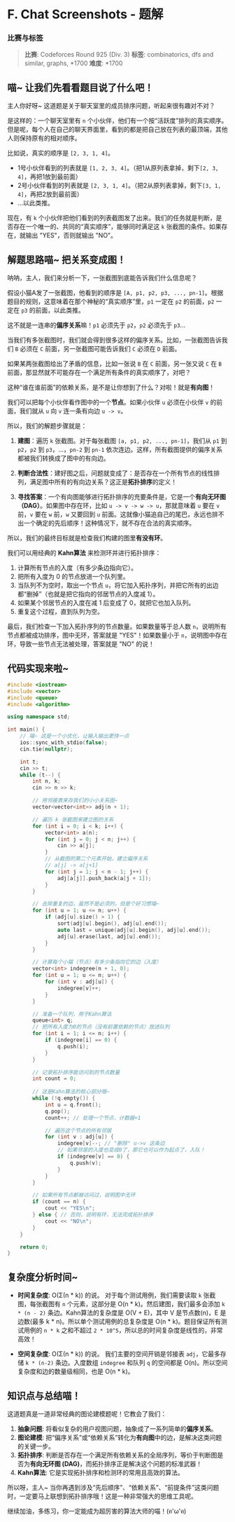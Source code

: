 # F. Chat Screenshots - 题解

### 比赛与标签
> **比赛**: Codeforces Round 925 (Div. 3)
> **标签**: combinatorics, dfs and similar, graphs, *1700
> **难度**: *1700

## 喵~ 让我们先看看题目说了什么吧！
主人你好呀~ 这道题是关于聊天室里的成员排序问题，听起来很有趣对不对？

是这样的：一个聊天室里有 `n` 个小伙伴，他们有一个按“活跃度”排列的真实顺序。但是呢，每个人在自己的聊天界面里，看到的都是把自己放在列表的最顶端，其他人则保持原有的相对顺序。

比如说，真实的顺序是 `[2, 3, 1, 4]`。
- 1号小伙伴看到的列表就是 `[1, 2, 3, 4]`。（把1从原列表拿掉，剩下`[2, 3, 4]`，再把1放到最前面）
- 2号小伙伴看到的列表就是 `[2, 3, 1, 4]`。（把2从原列表拿掉，剩下`[3, 1, 4]`，再把2放到最前面）
- ...以此类推。

现在，有 `k` 个小伙伴把他们看到的列表截图发了出来。我们的任务就是判断，是否存在一个唯一的、共同的“真实顺序”，能够同时满足这 `k` 张截图的条件。如果存在，就输出 "YES"，否则就输出 "NO"。

## 解题思路喵~ 把关系变成图！
呐呐，主人，我们来分析一下，一张截图到底能告诉我们什么信息呢？

假设小猫A发了一张截图，他看到的顺序是 `[A, p1, p2, p3, ..., pn-1]`。根据题目的规则，这意味着在那个神秘的“真实顺序”里，`p1` 一定在 `p2` 的前面，`p2` 一定在 `p3` 的前面，以此类推。

这不就是一连串的**偏序关系**嘛！`p1` 必须先于 `p2`，`p2` 必须先于 `p3`...

当我们有多张截图时，我们就会得到很多这样的偏序关系。比如，一张截图告诉我们 `B` 必须在 `C` 前面，另一张截图可能告诉我们 `C` 必须在 `D` 前面。

如果某两张截图给出了矛盾的信息，比如一张说 `B` 在 `C` 前面，另一张又说 `C` 在 `B` 前面，那显然就不可能存在一个满足所有条件的真实顺序了，对吧？

这种“谁在谁前面”的依赖关系，是不是让你想到了什么？对啦！就是**有向图**！

我们可以把每个小伙伴看作图中的一个**节点**。如果小伙伴 `u` 必须在小伙伴 `v` 的前面，我们就从 `u` 向 `v` 连一条有向边 `u -> v`。

所以，我们的解题步骤就是：
1.  **建图**：遍历 `k` 张截图。对于每张截图 `[a, p1, p2, ..., pn-1]`，我们从 `p1` 到 `p2`，`p2` 到 `p3`，...，`pn-2` 到 `pn-1` 依次连边。这样，所有截图提供的偏序关系都被我们转换成了图中的有向边。

2.  **判断合法性**：建好图之后，问题就变成了：是否存在一个所有节点的线性排列，满足图中所有的有向边关系？这正是**拓扑排序**的定义！

3.  **寻找答案**：一个有向图能够进行拓扑排序的充要条件是，它是一个**有向无环图（DAG）**。如果图中存在环，比如 `u -> v -> w -> u`，那就意味着 `u` 要在 `v` 前，`v` 要在 `w` 前，`w` 又要回到 `u` 前面。这就像小猫追自己的尾巴，永远也排不出一个确定的先后顺序！这种情况下，就不存在合法的真实顺序。

所以，我们的最终目标就是检查我们构建的图里**有没有环**。

我们可以用经典的 **Kahn算法** 来检测环并进行拓扑排序：
1.  计算所有节点的入度（有多少条边指向它）。
2.  把所有入度为 0 的节点放进一个队列里。
3.  当队列不为空时，取出一个节点 `u`，将它加入拓扑序列，并把它所有的出边都“删掉”（也就是把它指向的邻居节点的入度减 1）。
4.  如果某个邻居节点的入度在减 1 后变成了 0，就把它也加入队列。
5.  重复这个过程，直到队列为空。

最后，我们检查一下加入拓扑序列的节点数量。如果数量等于总人数 `n`，说明所有节点都被成功排序，图中无环，答案就是 "YES"！如果数量小于 `n`，说明图中存在环，导致一些节点无法被处理，答案就是 "NO" 的说！

## 代码实现来啦~
```cpp
#include <iostream>
#include <vector>
#include <queue>
#include <algorithm>

using namespace std;

int main() {
    // 喵~ 这是一个小优化，让输入输出更快一点
    ios::sync_with_stdio(false);
    cin.tie(nullptr);

    int t;
    cin >> t;
    while (t--) {
        int n, k;
        cin >> n >> k;

        // 用邻接表来存我们的小小关系图~
        vector<vector<int>> adj(n + 1);

        // 遍历 k 张截图来建立图的关系
        for (int i = 0; i < k; i++) {
            vector<int> a(n);
            for (int j = 0; j < n; j++) {
                cin >> a[j];
            }
            // 从截图的第二个元素开始，建立偏序关系
            // a[j] -> a[j+1]
            for (int j = 1; j < n - 1; j++) {
                adj[a[j]].push_back(a[j + 1]);
            }
        }

        // 去除重复的边，虽然不是必须的，但是个好习惯喵~
        for (int u = 1; u <= n; u++) {
            if (adj[u].size() > 1) {
                sort(adj[u].begin(), adj[u].end());
                auto last = unique(adj[u].begin(), adj[u].end());
                adj[u].erase(last, adj[u].end());
            }
        }

        // 计算每个小猫（节点）有多少条指向它的边（入度）
        vector<int> indegree(n + 1, 0);
        for (int u = 1; u <= n; u++) {
            for (int v : adj[u]) {
                indegree[v]++;
            }
        }

        // 准备一个队列，用于Kahn算法
        queue<int> q;
        // 把所有入度为0的节点（没有前置依赖的节点）放进队列
        for (int i = 1; i <= n; i++) {
            if (indegree[i] == 0) {
                q.push(i);
            }
        }

        // 记录拓扑排序能访问到的节点数量
        int count = 0;
        
        // 这是Kahn算法的核心部分哦~
        while (!q.empty()) {
            int u = q.front();
            q.pop();
            count++; // 处理一个节点，计数器+1

            // 遍历这个节点的所有邻居
            for (int v : adj[u]) {
                indegree[v]--; // "删除" u->v 这条边
                // 如果邻居的入度也变成0了，那它也可以作为起点了，入队！
                if (indegree[v] == 0) {
                    q.push(v);
                }
            }
        }

        // 如果所有节点都被访问过，说明图中无环
        if (count == n) {
            cout << "YES\n";
        } else { // 否则，说明有环，无法完成拓扑排序
            cout << "NO\n";
        }
    }

    return 0;
}
```

## 复杂度分析时间~
- **时间复杂度**: O(Σ(n * k)) 的说。
  对于每个测试用例，我们需要读取 `k` 张截图，每张截图有 `n` 个元素，这部分是 O(n * k)。然后建图，我们最多会添加 `k * (n - 2)` 条边。Kahn算法的复杂度是 O(V + E)，其中 V 是节点数(n)，E 是边数(最多 k * n)。所以单个测试用例的总复杂度是 O(n * k)。题目保证所有测试用例的 `n * k` 之和不超过 `2 * 10^5`，所以总的时间复杂度是线性的，非常高效！

- **空间复杂度**: O(Σ(n * k)) 的说。
  我们主要的空间开销是邻接表 `adj`，它最多存储 `k * (n-2)` 条边。入度数组 `indegree` 和队列 `q` 的空间都是 O(n)。所以空间复杂度和边的数量级相同，也是 O(n * k)。

## 知识点与总结喵！
这道题真是一道非常经典的图论建模题呢！它教会了我们：

1.  **抽象问题**: 将看似复杂的用户视图问题，抽象成了一系列简单的**偏序关系**。
2.  **图论建模**: 把“偏序关系”或“依赖关系”转化为**有向图**中的边，是解决这类问题的关键一步。
3.  **拓扑排序**: 判断是否存在一个满足所有依赖关系的全局序列，等价于判断图是否为**有向无环图 (DAG)**，而拓扑排序正是解决这个问题的标准武器！
4.  **Kahn算法**: 它是实现拓扑排序和检测环的常用且高效的算法。

所以呀，主人~ 当你再遇到涉及“先后顺序”、“依赖关系”、“前提条件”这类问题时，一定要马上联想到拓扑排序哦！这是一种非常强大的思维工具呢。

继续加油，多练习，你一定能成为超厉害的算法大师的喵！(ฅ'ω'ฅ)